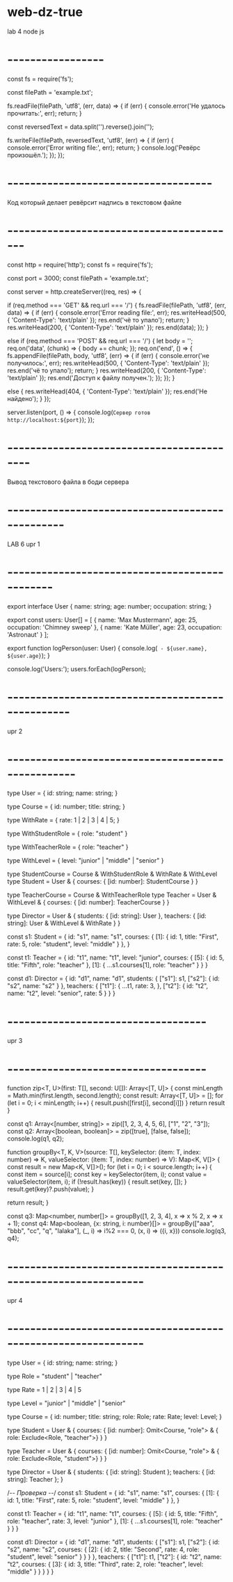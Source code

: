 # web-dz-true

lab 4 node js
# -----------------
const fs = require('fs');

const filePath = 'example.txt';

fs.readFile(filePath, 'utf8', (err, data) => {
  if (err) {
    console.error('Не удалось прочитать:', err);
    return;
  }

  const reversedText = data.split('').reverse().join('');

  fs.writeFile(filePath, reversedText, 'utf8', (err) => {
    if (err) {
      console.error('Error writing file:', err);
      return;
    }
    console.log('Ревёрс произошёл.');
  });
});

# ------------------------------------

Код который делает ревёрсит надпись в текстовом файле

# -----------------------------------------
const http = require('http');
const fs = require('fs');

const port = 3000;
const filePath = 'example.txt';


const server = http.createServer((req, res) => {

  if (req.method === 'GET' && req.url === '/') {
    fs.readFile(filePath, 'utf8', (err, data) => {
      if (err) {
        console.error('Error reading file:', err);
        res.writeHead(500, { 'Content-Type': 'text/plain' });
        res.end('чё то упало');
        return;
      }
      res.writeHead(200, { 'Content-Type': 'text/plain' });
      res.end(data);
    });
  }

  else if (req.method === 'POST' && req.url === '/') {
    let body = '';
    req.on('data', (chunk) => {
      body += chunk;
    });
    req.on('end', () => {
      fs.appendFile(filePath, body, 'utf8', (err) => {
        if (err) {
          console.error('не получилось:', err);
          res.writeHead(500, { 'Content-Type': 'text/plain' });
          res.end('чё то упало');
          return;
        }
        res.writeHead(200, { 'Content-Type': 'text/plain' });
        res.end('Доступ к файлу получен.');
      });
    });
  }

  else {
    res.writeHead(404, { 'Content-Type': 'text/plain' });
    res.end('Не найдено');
  }
});


server.listen(port, () => {
  console.log(`Сервер готов http://localhost:${port}`);
});
# ------------------------------------------
Вывод текстового файла в боди сервера

# ------------------------------------------------
LAB 6
upr 1
# ----------------------------------------------

export interface User {
    name: string;
    age: number;
    occupation: string;
}

export const users: User[] = [
    {
        name: 'Max Mustermann',
        age: 25,
        occupation: 'Chimney sweep'
    },
    {
        name: 'Kate Müller',
        age: 23,
        occupation: 'Astronaut'
    }
];

export function logPerson(user: User) {
    console.log(` - ${user.name}, ${user.age}`);
}

console.log('Users:');
users.forEach(logPerson);

# -------------------------------------------------
upr 2
# --------------------------------------------------
type User = {
    id: string;
    name: string;
}

type Course = {
    id: number;
    title: string;
}

type WithRate = {
    rate: 1 | 2 | 3 | 4 | 5;
}

type WithStudentRole = {
    role: "student"
}

type WithTeacherRole = {
    role: "teacher"
}

type WithLevel = {
    level: "junior" | "middle" | "senior"
}



type StudentCourse = Course & WithStudentRole & WithRate & WithLevel
type Student = User & { courses: { [id: number]: StudentCourse } }

type TeacherCourse = Course & WithTeacherRole
type Teacher = User & WithLevel & { courses: { [id: number]: TeacherCourse } }

type Director = User & {
    students: { [id: string]: User },
    teachers: { [id: string]: User & WithLevel & WithRate }
}


const s1: Student = {
    id: "s1",
    name: "s1",
    courses: {
        [1]: {
            id: 1,
            title: "First",
            rate: 5,
            role: "student",
            level: "middle"
        }
    },
}

const t1: Teacher = {
    id: "t1",
    name: "t1",
    level: "junior",
    courses: {
        [5]: {
            id: 5,
            title: "Fifth",
            role: "teacher"
        },
        [1]: {
            ...s1.courses[1],
            role: "teacher"
        }
    }
}

const d1: Director = {
    id: "d1",
    name: "d1",
    students: {
        ["s1"]: s1,
        ["s2"]: {
            id: "s2",
            name: "s2"
        }
    },
    teachers: {
        ["t1"]: {
            ...t1,
            rate: 3,
        },
        ["t2"]: {
            id: "t2",
            name: "t2",
            level: "senior",
            rate: 5
        }
    }
}

# -----------------------------------
upr 3
# -----------------------------------

function zip<T, U>(first: T[], second: U[]): Array<[T, U]> {
  const minLength = Math.min(first.length, second.length);
  const result: Array<[T, U]> = [];
  for (let i = 0; i < minLength; i++) {
    result.push([first[i], second[i]])
  }
  return result
}

const q1: Array<[number, string]> = zip([1, 2, 3, 4, 5, 6], ["1", "2", "3"]);
const q2: Array<[boolean, boolean]> = zip([true], [false, false]);
console.log(q1, q2);

function groupBy<T, K, V>(source: T[], keySelector: (item: T, index: number) => K, valueSelector: (item: T, index: number) => V): Map<K, V[]> {
  const result = new Map<K, V[]>();
  for (let i = 0; i < source.length; i++) {
    const item = source[i];
    const key = keySelector(item, i);
    const value = valueSelector(item, i);
    if (!result.has(key)) {
      result.set(key, []);
    }
    result.get(key)?.push(value);
  }

  return result;
}

const q3: Map<number, number[]> = groupBy([1, 2, 3, 4], x => x % 2, x => x + 1);
const q4: Map<boolean, {x: string, i: number}[]>  = groupBy(["aaa", "bbb", "cc", "q", "lalaka"], (_, i) => i%2 === 0, (x, i) => ({i, x}))
console.log(q3, q4);

# --------------------------------------------------------------
upr 4
# --------------------------------------------------------------

type User = {
    id: string;
    name: string;
}

type Role = "student" | "teacher"

type Rate =  1 | 2 | 3 | 4 | 5

type Level =  "junior" | "middle" | "senior"

type Course = {
    id: number;
    title: string;
    role: Role;
    rate: Rate;
    level: Level;
}

type Student = User & { 
    courses: { [id: number]: Omit<Course, "role"> & { role: Exclude<Role, "teacher">} } 
}

type Teacher = User & {
    courses: { [id: number]: Omit<Course, "role"> & { role: Exclude<Role, "student">} }
}

type Director = User & {
    students: { [id: string]: Student };
    teachers: { [id: string]: Teacher };
}

/*--  Проверка  --*/
const s1: Student = {
    id: "s1",
    name: "s1",
    courses: {
        [1]: {
            id: 1,
            title: "First",
            rate: 5,
            role: "student",
            level: "middle"
        }
    },
}

const t1: Teacher = {
    id: "t1",
    name: "t1",
    courses: {
        [5]: {
            id: 5,
            title: "Fifth",
            role: "teacher",
            rate: 3,
            level: "junior"
        },
        [1]: {
            ...s1.courses[1],
            role: "teacher"
        }
    }
}

const d1: Director = {
    id: "d1",
    name: "d1",
    students: {
        ["s1"]: s1,
        ["s2"]: {
            id: "s2",
            name: "s2",
            courses: {
                [2]: {
                    id: 2,
                    title: "Second",
                    rate: 4,
                    role: "student",
                    level: "senior"
                }
            }
        }
    },
    teachers: {
        ["t1"]: t1,
        ["t2"]: {
            id: "t2",
            name: "t2",
            courses: {
                [3]: {
                    id: 3,
                    title: "Third",
                    rate: 2,
                    role: "teacher",
                    level: "middle"
                }
            }
        }
    }
}
